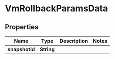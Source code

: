 

# VmRollbackParamsData


## Properties

Name | Type | Description | Notes
------------ | ------------- | ------------- | -------------
**snapshotId** | **String** |  | 



